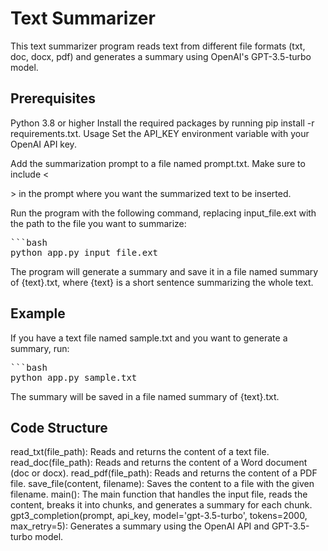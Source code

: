 # Text Summarizer
This text summarizer program reads text from different file formats (txt, doc, docx, pdf) and generates a summary using OpenAI's GPT-3.5-turbo model.

## Prerequisites
Python 3.8 or higher
Install the required packages by running pip install -r requirements.txt.
Usage
Set the API_KEY environment variable with your OpenAI API key.

Add the summarization prompt to a file named prompt.txt. Make sure to include <<SUMMARY>> in the prompt where you want the summarized text to be inserted.

Run the program with the following command, replacing input_file.ext with the path to the file you want to summarize:

<pre>
```bash
python app.py input_file.ext
</pre>

The program will generate a summary and save it in a file named summary of {text}.txt, where {text} is a short sentence summarizing the whole text.

## Example
If you have a text file named sample.txt and you want to generate a summary, run:
<pre>
```bash
python app.py sample.txt
</pre>

The summary will be saved in a file named summary of {text}.txt.

## Code Structure
read_txt(file_path): Reads and returns the content of a text file.
read_doc(file_path): Reads and returns the content of a Word document (doc or docx).
read_pdf(file_path): Reads and returns the content of a PDF file.
save_file(content, filename): Saves the content to a file with the given filename.
main(): The main function that handles the input file, reads the content, breaks it into chunks, and generates a summary for each chunk.
gpt3_completion(prompt, api_key, model='gpt-3.5-turbo', tokens=2000, max_retry=5): Generates a summary using the OpenAI API and GPT-3.5-turbo model.